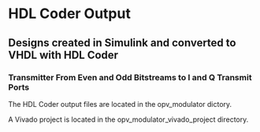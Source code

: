 # HDL Coder Output
## Designs created in Simulink and converted to VHDL with HDL Coder
### Transmitter From Even and Odd Bitstreams to I and Q Transmit Ports

The HDL Coder output files are located in the opv_modulator dictory.

A Vivado project is located in the opv_modulator_vivado_project directory. 
